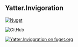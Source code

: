 ## Yatter.Invigoration

<a href="https://www.nuget.org/packages/Yatter.Invigoration/" target="_blank" rel="noreferrer noopener"><img alt="Nuget" src="https://img.shields.io/nuget/v/Yatter.Invigoration?color=blue&style=for-the-badge"></a>

![GitHub](https://img.shields.io/github/license/yatterofficial/Yatter.Invigoration?style=for-the-badge)

[![Yatter.Invigoration on fuget.org](https://www.fuget.org/packages/Yatter.Invigoration/badge.svg)](https://www.fuget.org/packages/Yatter.Invigoration)

